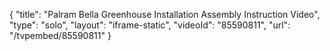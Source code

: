 {
    "title": "Palram Bella Greenhouse Installation Assembly Instruction Video",
    "type": "solo",
    "layout": "iframe-static",
    "videoId": "85590811",
    "url": "\/tvpembed\/85590811"
}